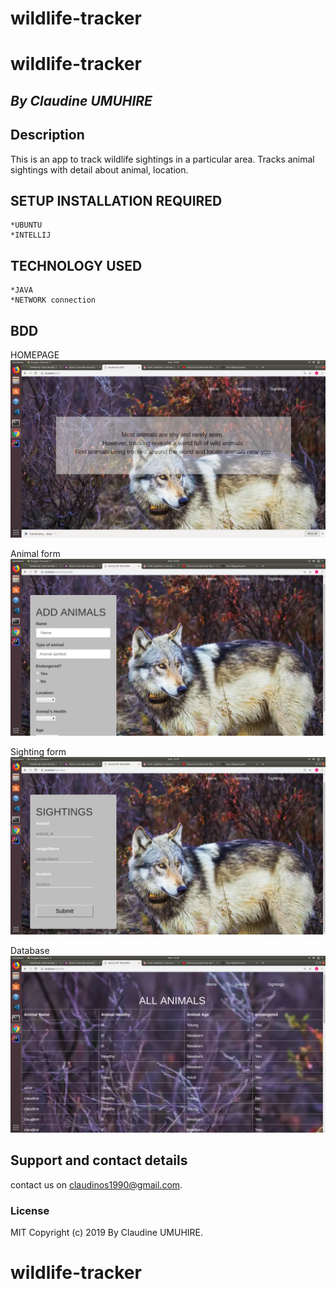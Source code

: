 # wildlife-tracker

# wildlife-tracker

## *By Claudine UMUHIRE*

## Description

This is an app to track wildlife sightings in a particular area.
Tracks animal sightings with detail about animal, location. 
## SETUP INSTALLATION REQUIRED
    *UBUNTU
    *INTELLIJ
    
 ## TECHNOLOGY USED 
 
    *JAVA 
    *NETWORK connection

## BDD

HOMEPAGE
![](src/main/resources/public/images/homepage.png)

Animal form 
![](src/main/resources/public/images/animalform.png)


Sighting form
![](src/main/resources/public/images/sighting.png)

Database
![](src/main/resources/public/images/database.png)


## Support and contact details
contact us on claudinos1990@gmail.com.

### License
MIT Copyright (c) 2019 By Claudine UMUHIRE. 
# wildlife-tracker

